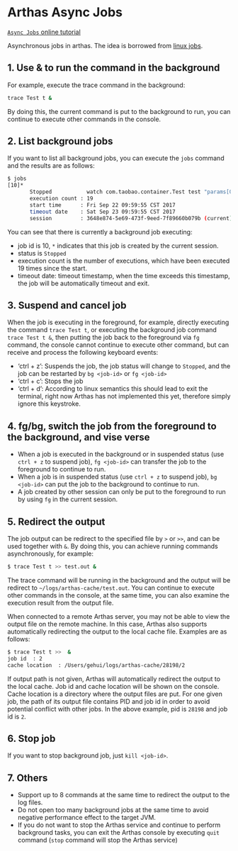Arthas Async Jobs
===

[`Async Jobs` online tutorial](https://arthas.aliyun.com/doc/arthas-tutorials?language=en&id=case-async-jobs)

Asynchronous jobs in arthas. The idea is borrowed from [linux jobs](http://man7.org/linux/man-pages/man1/jobs.1p.html).


## 1. Use & to run the command in the background

For example, execute the trace command in the background:

```bash
trace Test t &  
```

By doing this, the current command is put to the background to run,  you can continue to execute other commands in the console.

## 2. List background jobs

If you want to list all background jobs, you can execute the `jobs` command and the results are as follows:


```bash
$ jobs
[10]*
       Stopped           watch com.taobao.container.Test test "params[0].{? #this.name == null }" -x 2
       execution count : 19
       start time      : Fri Sep 22 09:59:55 CST 2017
       timeout date    : Sat Sep 23 09:59:55 CST 2017
       session         : 3648e874-5e69-473f-9eed-7f89660b079b (current)
```

You can see that there is currently a background job executing:

* job id is 10, `*` indicates that this job is created by the current session.
* status is `Stopped`
* execution count is the number of executions, which have been executed 19 times since the start.
* timeout date: timeout timestamp, when the time exceeds this timestamp, the job will be automatically timeout and exit.

## 3. Suspend and cancel job

When the job is executing in the foreground, for example, directly executing the command `trace Test t`, or executing the background job command `trace Test t &`, then putting the job back to the foreground via `fg` command, the console cannot continue to execute other command, but can receive and process the following keyboard events:

* ‘ctrl + z’: Suspends the job, the job status will change to `Stopped`, and the job can be restarted by `bg <job-id>` or `fg <job-id>`
* ‘ctrl + c’: Stops the job
* ‘ctrl + d’: According to linux semantics this should lead to exit the terminal, right now Arthas has not implemented this yet, therefore simply ignore this keystroke.

## 4. fg/bg, switch the job from the foreground to the background, and vise verse

* When a job is executed in the background or in suspended status (use `ctrl + z` to suspend job), `fg <job-id>` can transfer the job to the foreground to continue to run. 
* When a job is in suspended status (use `ctrl + z` to suspend job), `bg <job-id>` can put the job to the background to continue to run.
* A job created by other session can only be put to the foreground to run by using `fg` in the current session.

## 5. Redirect the output

The job output can be redirect to the specified file by `>` or `>>`, and can be used together with `&`. By doing this, you can achieve running commands asynchronously, for example:

```bash
$ trace Test t >> test.out &
```

The trace command will be running in the background and the output will be redirect to `~/logs/arthas-cache/test.out`. You can continue to execute other commands in the console, at the same time, you can also examine the execution result from the output file.

When connected to a remote Arthas server, you may not be able to view the output file on the remote machine. In this case, Arthas also supports automatically redirecting the output to the local cache file. Examples are as follows:

```bash
$ trace Test t >>  &
job id  : 2
cache location  : /Users/gehui/logs/arthas-cache/28198/2
```

If output path is not given, Arthas will automatically redirect the output to the local cache. Job id and cache location will be shown on the console. Cache location is a directory where the output files are put. For one given job, the path of its output file contains PID and job id in order to avoid potential conflict with other jobs. In the above example, pid is `28198` and job id is `2`.

## 6. Stop job

If you want to stop background job, just `kill <job-id>`.

## 7. Others

* Support up to 8 commands at the same time to redirect the output to the log files.
* Do not open too many background jobs at the same time to avoid negative performance effect to the target JVM.
* If you do not want to stop the Arthas service and continue to perform background tasks, you can exit the Arthas console by executing `quit` command (`stop` command will stop the Arthas service)
